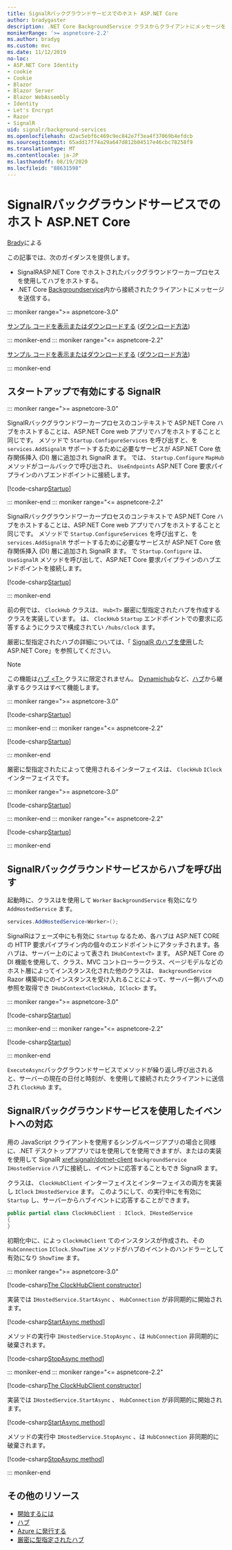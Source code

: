 ```yaml
---
title: SignalRバックグラウンドサービスでのホスト ASP.NET Core
author: bradygaster
description: .NET Core BackgroundService クラスからクライアントにメッセージを送信する方法について説明 SignalR します。
monikerRange: '>= aspnetcore-2.2'
ms.author: bradyg
ms.custom: mvc
ms.date: 11/12/2019
no-loc:
- ASP.NET Core Identity
- cookie
- Cookie
- Blazor
- Blazor Server
- Blazor WebAssembly
- Identity
- Let's Encrypt
- Razor
- SignalR
uid: signalr/background-services
ms.openlocfilehash: d2ac5ebf6c469c9ec842e7f3ea4f37069b4efdcb
ms.sourcegitcommit: 65add17f74a29a647d812b04517e46cbc78258f9
ms.translationtype: MT
ms.contentlocale: ja-JP
ms.lasthandoff: 08/19/2020
ms.locfileid: "88631598"
---
```

# <a name="host-aspnet-core-no-locsignalr-in-background-services"></a>SignalRバックグラウンドサービスでのホスト ASP.NET Core

[Brady](https://twitter.com/bradygaster)による

この記事では、次のガイダンスを提供します。

* SignalRASP.NET Core でホストされたバックグラウンドワーカープロセスを使用してハブをホストする。
* .NET Core [Backgroundservice](xref:Microsoft.Extensions.Hosting.BackgroundService)内から接続されたクライアントにメッセージを送信する。

::: moniker range=">= aspnetcore-3.0"

[サンプル コードを表示またはダウンロードする](https://github.com/dotnet/AspNetCore.Docs/tree/master/aspnetcore/signalr/background-service/samples/3.x) ([ダウンロード方法](xref:index#how-to-download-a-sample))

::: moniker-end
::: moniker range="<= aspnetcore-2.2"

[サンプル コードを表示またはダウンロードする](https://github.com/dotnet/AspNetCore.Docs/tree/master/aspnetcore/signalr/background-service/samples/2.2) ([ダウンロード方法](xref:index#how-to-download-a-sample))

::: moniker-end

## <a name="enable-no-locsignalr-in-startup"></a>スタートアップで有効にする SignalR

::: moniker range=">= aspnetcore-3.0"

SignalRバックグラウンドワーカープロセスのコンテキストで ASP.NET Core ハブをホストすることは、ASP.NET Core web アプリでハブをホストすることと同じです。 メソッドで `Startup.ConfigureServices` を呼び出すと、を `services.AddSignalR` サポートするために必要なサービスが ASP.NET Core 依存関係挿入 (DI) 層に追加され SignalR ます。 では、 `Startup.Configure` `MapHub` メソッドがコールバックで呼び出され、 `UseEndpoints` ASP.NET Core 要求パイプラインのハブエンドポイントに接続します。

[!code-csharp[Startup](background-service/samples/3.x/Server/Startup.cs?name=Startup)]

::: moniker-end
::: moniker range="<= aspnetcore-2.2"

SignalRバックグラウンドワーカープロセスのコンテキストで ASP.NET Core ハブをホストすることは、ASP.NET Core web アプリでハブをホストすることと同じです。 メソッドで `Startup.ConfigureServices` を呼び出すと、を `services.AddSignalR` サポートするために必要なサービスが ASP.NET Core 依存関係挿入 (DI) 層に追加され SignalR ます。 で `Startup.Configure` は、 `UseSignalR` メソッドを呼び出して、ASP.NET Core 要求パイプラインのハブエンドポイントを接続します。

[!code-csharp[Startup](background-service/samples/2.2/Server/Startup.cs?name=Startup)]

::: moniker-end

前の例では、 `ClockHub` クラスは、 `Hub<T>` 厳密に型指定されたハブを作成するクラスを実装しています。 は、 `ClockHub` `Startup` エンドポイントでの要求に応答するようにクラスで構成されてい `/hubs/clock` ます。

厳密に型指定されたハブの詳細については、「 [ SignalR のハブを使用](xref:signalr/hubs#strongly-typed-hubs)した ASP.NET Core」を参照してください。

> [!NOTE]
> この機能は[ハブ \<T> ](xref:Microsoft.AspNetCore.SignalR.Hub`1)クラスに限定されません。 [Dynamichub](xref:Microsoft.AspNetCore.SignalR.DynamicHub)など、[ハブ](xref:Microsoft.AspNetCore.SignalR.Hub)から継承するクラスはすべて機能します。

::: moniker range=">= aspnetcore-3.0"

[!code-csharp[Startup](background-service/samples/3.x/Server/ClockHub.cs?name=ClockHub)]

::: moniker-end
::: moniker range="<= aspnetcore-2.2"

[!code-csharp[Startup](background-service/samples/2.2/Server/ClockHub.cs?name=ClockHub)]

::: moniker-end

厳密に型指定されたによって使用されるインターフェイスは、 `ClockHub` `IClock` インターフェイスです。

::: moniker range=">= aspnetcore-3.0"

[!code-csharp[Startup](background-service/samples/3.x/HubServiceInterfaces/IClock.cs?name=IClock)]

::: moniker-end
::: moniker range="<= aspnetcore-2.2"

[!code-csharp[Startup](background-service/samples/2.2/HubServiceInterfaces/IClock.cs?name=IClock)]

::: moniker-end

## <a name="call-a-no-locsignalr-hub-from-a-background-service"></a>SignalRバックグラウンドサービスからハブを呼び出す

起動時に、クラスはを使用して `Worker` `BackgroundService` 有効になり `AddHostedService` ます。

```csharp
services.AddHostedService<Worker>();
```

SignalRはフェーズ中にも有効に `Startup` なるため、各ハブは ASP.NET CORE の HTTP 要求パイプライン内の個々のエンドポイントにアタッチされます。各ハブは、サーバー上のによって表され `IHubContext<T>` ます。 ASP.NET Core の DI 機能を使用して、クラス、MVC コントローラークラス、ページモデルなどのホスト層によってインスタンス化された他のクラスは、 `BackgroundService` Razor 構築中にのインスタンスを受け入れることによって、サーバー側ハブへの参照を取得でき `IHubContext<ClockHub, IClock>` ます。

::: moniker range=">= aspnetcore-3.0"

[!code-csharp[Startup](background-service/samples/3.x/Server/Worker.cs?name=Worker)]

::: moniker-end
::: moniker range="<= aspnetcore-2.2"

[!code-csharp[Startup](background-service/samples/2.2/Server/Worker.cs?name=Worker)]

::: moniker-end

`ExecuteAsync`バックグラウンドサービスでメソッドが繰り返し呼び出されると、サーバーの現在の日付と時刻が、を使用して接続されたクライアントに送信され `ClockHub` ます。

## <a name="react-to-no-locsignalr-events-with-background-services"></a>SignalRバックグラウンドサービスを使用したイベントへの対応

用の JavaScript クライアントを使用するシングルページアプリの場合と同様に、.NET デスクトップアプリではを使用してを使用できますが、またはの実装を使用して SignalR <xref:signalr/dotnet-client> `BackgroundService` `IHostedService` ハブに接続し、イベントに応答することもでき SignalR ます。

クラスは、 `ClockHubClient` インターフェイスとインターフェイスの両方を実装し `IClock` `IHostedService` ます。 このようにして、の実行中にを有効に `Startup` し、サーバーからハブイベントに応答することができます。

```csharp
public partial class ClockHubClient : IClock, IHostedService
{
}
```

初期化中に、によっ `ClockHubClient` てのインスタンスが作成され、その `HubConnection` `IClock.ShowTime` メソッドがハブのイベントのハンドラーとして有効になり `ShowTime` ます。

::: moniker range=">= aspnetcore-3.0"

[!code-csharp[The ClockHubClient constructor](background-service/samples/3.x/Clients.ConsoleTwo/ClockHubClient.cs?name=ClockHubClientCtor)]

実装では `IHostedService.StartAsync` 、 `HubConnection` が非同期的に開始されます。

[!code-csharp[StartAsync method](background-service/samples/3.x/Clients.ConsoleTwo/ClockHubClient.cs?name=StartAsync)]

メソッドの実行中 `IHostedService.StopAsync` 、は `HubConnection` 非同期的に破棄されます。

[!code-csharp[StopAsync method](background-service/samples/3.x/Clients.ConsoleTwo/ClockHubClient.cs?name=StopAsync)]

::: moniker-end
::: moniker range="<= aspnetcore-2.2"

[!code-csharp[The ClockHubClient constructor](background-service/samples/2.2/Clients.ConsoleTwo/ClockHubClient.cs?name=ClockHubClientCtor)]

実装では `IHostedService.StartAsync` 、 `HubConnection` が非同期的に開始されます。

[!code-csharp[StartAsync method](background-service/samples/2.2/Clients.ConsoleTwo/ClockHubClient.cs?name=StartAsync)]

メソッドの実行中 `IHostedService.StopAsync` 、は `HubConnection` 非同期的に破棄されます。

[!code-csharp[StopAsync method](background-service/samples/2.2/Clients.ConsoleTwo/ClockHubClient.cs?name=StopAsync)]

::: moniker-end

## <a name="additional-resources"></a>その他のリソース

* [開始するには](xref:tutorials/signalr)
* [ハブ](xref:signalr/hubs)
* [Azure に発行する](xref:signalr/publish-to-azure-web-app)
* [厳密に型指定されたハブ](xref:signalr/hubs#strongly-typed-hubs)
